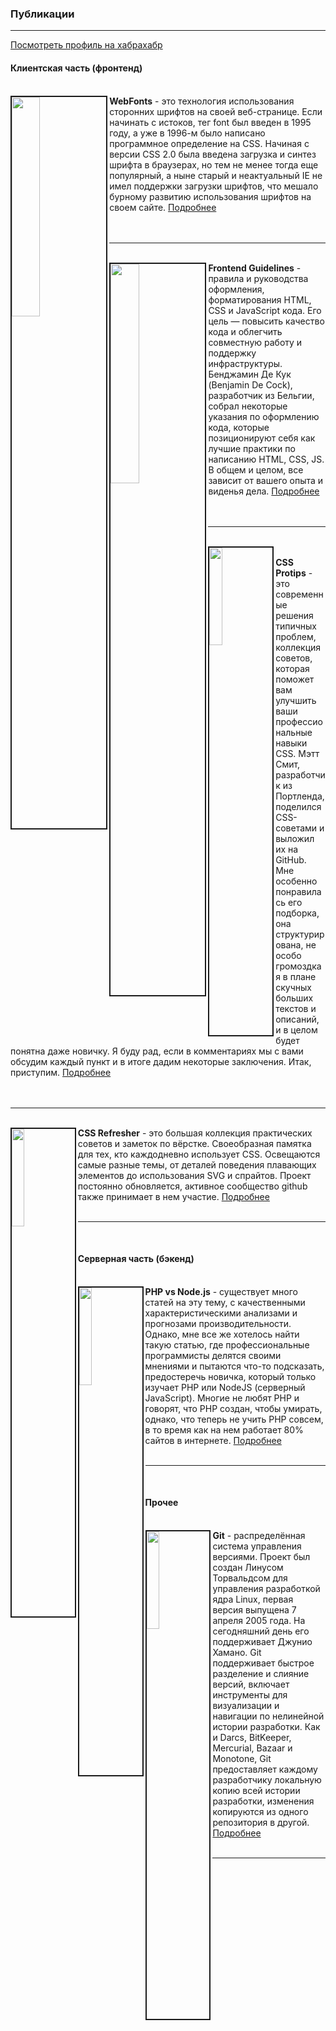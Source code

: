 <h3>Публикации</h3>
<hr>
<a href="https://habrahabr.ru/users/splincodewd/">Посмотреть профиль на хабрахабр</a>

<h4>Клиентская часть (фронтенд)</h4><br> 

<img src="https://hsto.org/getpro/habr/post_images/0c3/ea6/c16/0c3ea6c16b9746304dba6e6daca1673f.png" align="left" border="2" width="30%" />
<b>WebFonts</b> - это технология использования сторонних шрифтов на своей веб-странице. Если начинать с истоков, тег font был введен в 1995 году, а уже в 1996-м было написано программное определение на CSS. Начиная с версии CSS 2.0 была введена загрузка и синтез шрифта в браузерах, но тем не менее тогда еще популярный, а ныне старый и неактуальный IE не имел поддержки загрузки шрифтов, что мешало бурному развитию использования шрифтов на своем сайте. <a href="https://habrahabr.ru/post/258731/">Подробнее</a> <br> <br><br>

<hr>
<br>

<img src="https://hsto.org/files/5ad/d35/6fe/5add356fe9fe4db6a3d5e8eff84dff59.png" align="left" border="2" width="30%"/>
<b>Frontend Guidelines</b> - правила и руководства оформления, форматирования HTML, СSS и JavaScript кода. Его цель — повысить качество кода и облегчить совместную работу и поддержку инфраструктуры.  Бенджамин Де Кук (Benjamin De Cock), разработчик из Бельгии, собрал некоторые указания по оформлению кода, которые позиционируют себя как лучшие практики по написанию HTML, CSS, JS.  В общем и целом, все зависит от вашего опыта и виденья дела.
<a href="https://habrahabr.ru/post/275729/">Подробнее</a> <br> <br><br>

<hr>
<br>
<img src="https://hsto.org/files/e51/d06/92f/e51d0692f4124238ae0d78ccd020eff9.png" align="left" border="2" width="20%"/>
<br> <b>CSS Protips</b> - это современные решения типичных проблем, коллекция советов, которая поможет вам улучшить ваши профессиональные навыки CSS. Мэтт Смит, разработчик из Портленда, поделился CSS-советами и выложил их на GitHub. Мне особенно понравилась его подборка, она структурирована, не особо громоздкая в плане скучных больших текстов и описаний, и в целом будет понятна даже новичку. Я буду рад, если в комментариях мы с вами обсудим каждый пункт и в итоге дадим некоторые заключения. Итак, приступим. 
<a href="https://habrahabr.ru/post/273403/">Подробнее</a> <br> <br><br> 

<hr>
<br>
<img src="https://hsto.org/files/1ce/3e2/c73/1ce3e2c734424532bd09eed3bfc3febd.jpg" align="left" border="2" width="20%"/>
<b>CSS Refresher</b> - это большая коллекция практических советов и заметок по вёрстке. Своеобразная памятка для тех, кто каждодневно использует CSS. Освещаются самые разные темы, от деталей поведения плавающих элементов до использования SVG и спрайтов. Проект постоянно обновляется, активное сообщество github также принимает в нем участие. 
<a href="https://habrahabr.ru/post/273471/">Подробнее</a> <br> <br>

<hr>
<br>
<h4>Серверная часть (бэкенд)</h4>
<br>
<img src="https://hsto.org/files/8cb/efc/156/8cbefc1560344b4890a65668be7733b3.jpg" align="left" border="2" width="20%"/>
<b>PHP vs Node.js</b> - существует много статей на эту тему, с качественными характеристическими анализами и прогнозами производительности. Однако, мне все же хотелось найти такую статью, где профессиональные программисты делятся своими мнениями и пытаются что-то подсказать, предостеречь новичка, который только изучает PHP или NodeJS (cерверный JavaScript). Многие не любят PHP и говорят, что PHP создан, чтобы умирать, однако, что теперь не учить PHP совсем, в то время как на нем работает 80% сайтов в интернете. 
<a href="https://habrahabr.ru/post/273259/">Подробнее</a> <br> <br>


<hr>
<br>
<h4>Прочее</h4>
<br>
<img src="http://media.w3guy.com/wp-content/uploads/2015/02/git.jpg" align="left" border="2" width="20%"/>
<b>Git</b> - распределённая система управления версиями. Проект был создан Линусом Торвальдсом для управления разработкой ядра Linux, первая версия выпущена 7 апреля 2005 года. На сегодняшний день его поддерживает Джунио Хамано. Git поддерживает быстрое разделение и слияние версий, включает инструменты для визуализации и навигации по нелинейной истории разработки. Как и Darcs, BitKeeper, Mercurial, Bazaar и Monotone, Git предоставляет каждому разработчику локальную копию всей истории разработки, изменения копируются из одного репозитория в другой.
<a href="https://habrahabr.ru/post/273259/">Подробнее</a> <br> <br>
<hr>